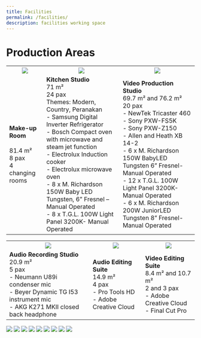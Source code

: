 ```yaml
---
title: Facilities
permalink: /facilities/
description: facilities working space
---
```

# Production Areas
<table>
	<tr>
		<th><img src="https://drive.google.com/uc?export=view&amp;id=1J13ufD7KuQUJRkLizV3ThKxCr03wH4UP"></th>
		<th><img src="https://drive.google.com/uc?export=view&amp;id=1NTcdpUQ3wfF37fr7VXyl6S2chAFkAi10"></th>
		<th><img src="https://drive.google.com/uc?export=view&amp;id=1xBTO-ZgZT5gvfLVlwslAYqCNuVor6Tiu"></th>
	</tr>
	<tr>
		<td>
			<b>Make-up Room</b>
			<br><br>81.4 m²
			<br>8 pax
			<br>4 changing rooms
		</td>
		<td>
			<b>Kitchen Studio</b>
			<br>71 m²
			<br>24 pax
			<br>Themes: Modern, Country, Peranakan
			<br>- Samsung Digital Inverter Refrigerator
			<br>- Bosch Compact oven with microwave and steam jet function
			<br>- Electrolux Induction cooker
			<br>- Electrolux microwave oven
			<br>   - 8 x M. Richardson 150W Baby LED Tungsten, 6” Fresnel – Manual Operated
			<br>- 8 x T.G.L. 100W Light Panel 3200K- Manual Operated
		</td>
		<td>
			<b>Video Production Studio</b>
			<br>69.7 m² and 76.2 m²
			<br>20 pax
			<br>- NewTek Tricaster 460
			<br>- Sony PXW-FS5K
			<br>- Sony PXW-Z150
			<br>- Allen and Heath XB 14-2 
			<br>- 6 x M. Richardson 150W BabyLED Tungsten 6” Fresnel- Manual Operated
			<br>- 12 x T.G.L. 100W Light Panel 3200K-Manual Operated
			<br>- 6 x M. Richardson 200W JuniorLED Tungsten 8” Fresnel- Manual Operated
		</td>
	</tr>
</table>


<table>
	<tr>
		<th><img src="https://drive.google.com/uc?export=view&amp;id=1J13ufD7KuQUJRkLizV3ThKxCr03wH4UP"></th>
		<th><img src="https://drive.google.com/uc?export=view&amp;id=1VTuJvTbiThS3T07kaeuJWw4R1M1JIhdp"></th>
		<th><img src="https://drive.google.com/uc?export=view&amp;id=1-N2fpVWU5o16bPO768r5N19t4qi1JGXl"></th>
	</tr>
	<tr>
		<td>
			<b>Audio Recording Studio</b>
			<br>20.9 m²
			<br>5 pax
			<br>- Neumann U89i condenser mic
			<br>- Beyer Dynamic TG I53 instrument mic
			<br>- AKG K271 MKII closed back headphone
		</td>
		<td>
			<b>Audio Editing Suite</b>
			<br>14.9 m²
			<br>4 pax
			<br>- Pro Tools HD
			<br>- Adobe Creative Cloud
		</td>
		<td>
			<b>Video Editing Suite</b>
			<br>8.4 m² and 10.7 m²
			<br>2 and 3 pax
			<br>- Adobe Creative Cloud
			<br>- Final Cut Pro
		</td>
	</tr>
</table>


<img src="https://drive.google.com/uc?export=view&amp;id=1kqG5yMwFdIOyzmidSQytfnncoGK7Mt5b">
<img src="https://drive.google.com/uc?export=view&amp;id=1NTcdpUQ3wfF37fr7VXyl6S2chAFkAi10">
<img src="https://drive.google.com/uc?export=view&amp;id=1xBTO-ZgZT5gvfLVlwslAYqCNuVor6Tiu">
<img src="https://drive.google.com/uc?export=view&amp;id=1J13ufD7KuQUJRkLizV3ThKxCr03wH4UP">
<img src="https://drive.google.com/uc?export=view&amp;id=1VTuJvTbiThS3T07kaeuJWw4R1M1JIhdp">
<img src="https://drive.google.com/uc?export=view&amp;id=1-N2fpVWU5o16bPO768r5N19t4qi1JGXl">
<img src="https://drive.google.com/uc?export=view&amp;id=1OF0BzoBP9uPYTF5OUVfR3za6AsRU8PEq">
<img src="https://drive.google.com/uc?export=view&amp;id=1WAPJX8Hnhj-rcGxJCHUDW1-owPo4Kl9U">
<img src="https://drive.google.com/uc?export=view&amp;id=1RQFvYmTfmC-qO2GeD7w0NiXqCnyufUq6">